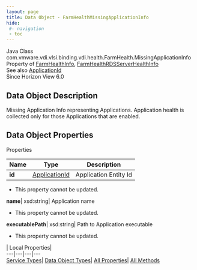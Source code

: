 ```yaml
---
layout: page
title: Data Object - FarmHealthMissingApplicationInfo
hide:
 #- navigation
 - toc
---
```






Java Class
    com.vmware.vdi.vlsi.binding.vdi.health.FarmHealth.MissingApplicationInfo  
Property of
     [FarmHealthInfo](vdi.health.FarmHealth.FarmHealthInfo.md#field_detail), [FarmHealthRDSServerHealthInfo](vdi.health.FarmHealth.RDSServerHealthInfo.md#field_detail)  
See also
     [ApplicationId](vdi.entity.ApplicationId.md)  
Since 
    Horizon View 6.0

## Data Object Description 

Missing Application Info representing Applications. Application health is collected only for those Applications that are enabled. 

## Data Object Properties

Properties

Name |  Type |  Description   
---|---|---  
**id**| [ApplicationId](vdi.entity.ApplicationId.md)|  Application Entity Id   


* This property cannot be updated.

  
**name**|  xsd:string|  Application name   


* This property cannot be updated.

  
**executablePath**|  xsd:string|  Path to Application executable   


* This property cannot be updated.

  
  
  
 | Local Properties|   
---|---|---|---  
[Service Types](index-mo_types.md)| [Data Object Types](index-do_types.md)| [All Properties](index-properties.md)| [All Methods](index-methods.md)  
  
  

